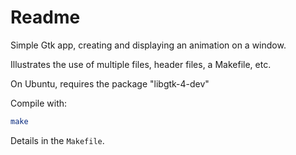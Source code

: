 # Readme

Simple Gtk app, creating and displaying an animation on a window.

Illustrates the use of multiple files, header files, a Makefile, etc.

On Ubuntu, requires the package "libgtk-4-dev"

Compile with:

```bash
make
```

Details in the `Makefile`.

